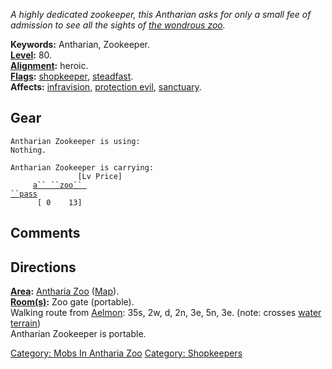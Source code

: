 *A highly dedicated zookeeper, this Antharian asks for only a small fee
of admission to see all the sights of [the wondrous
zoo](:Category:_Antharia_Zoo.md "wikilink").*

**Keywords:** Antharian, Zookeeper.  
**[Level](Level.md "wikilink"):** 80.  
**[Alignment](Alignment.md "wikilink"):** heroic.  
**[Flags](:Category:_Mob_Types.md "wikilink"):**
[shopkeeper](:Category:_Shopkeepers.md "wikilink"),
[steadfast](Sentinel_Mobs.md "wikilink").  
**Affects:** [infravision](Infravision.md "wikilink"), [protection
evil](Protection_Evil.md "wikilink"),
[sanctuary](Sanctuary.md "wikilink").  

## Gear

`Antharian Zookeeper is using:`  
`Nothing.`

`Antharian Zookeeper is carrying:                                                     [Lv Price]`  
`     `[`a`` ``zoo`` ``pass`](Zoo_Pass.md "wikilink")`                                                                      [ 0    13]`

## Comments

## Directions

**[Area](:Category:_Areas.md "wikilink"):** [Antharia
Zoo](:Category:_Antharia_Zoo.md "wikilink")
([Map](Antharia_Zoo_Map.md "wikilink")).  
**[Room(s)](:Category:_Rooms.md "wikilink"):** Zoo gate (portable).  
Walking route from [Aelmon](Aelmon.md "wikilink"): 35s, 2w, d, 2n, 3e,
5n, 3e. (note: crosses [water terrain](Water_Terrain.md "wikilink"))  
Antharian Zookeeper is portable.  

[Category: Mobs In Antharia
Zoo](Category:_Mobs_In_Antharia_Zoo "wikilink") [Category:
Shopkeepers](Category:_Shopkeepers "wikilink")
